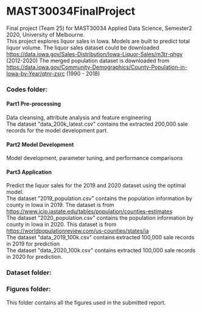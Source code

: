 # MAST30034FinalProject
Final project (Team 25) for MAST30034 Applied Data Science, Semester2 2020, University of Melbourne. \
This project explores liquor sales in Iowa. Models are built to predict total liquor volume. 
The liquor sales dataset could be downloaded https://data.iowa.gov/Sales-Distribution/Iowa-Liquor-Sales/m3tr-qhgy (2012-2020)
The merged population dataset is downloaded from  https://data.iowa.gov/Community-Demographics/County-Population-in-Iowa-by-Year/qtnr-zsrc (1990 - 2018)
### Codes folder:    
#### Part1 Pre-processing
  Data cleansing, attribute analysis and feature engineering \
  The dataset "data_200k_latest.csv" contains the extracted 200,000 sale records for the model development part. 
#### Part2 Model Development
  Model development, parameter tuning, and performance comparisons
#### Part3 Application 
  Predict the liquor sales for the 2019 and 2020 dataset using the optimal model. \
  The dataset "2019_population.csv" contains the population information by county in Iowa in 2019. The dataset is from https://www.icip.iastate.edu/tables/population/counties-estimates \
  The dataset "2020_population.csv" contains the population information by county in Iowa in 2020. This dataset is from https://worldpopulationreview.com/us-counties/states/ia \
  The dataset "data_2019_100k.csv" contains extracted 100,000 sale records in 2019 for prediction  \
  The dataset "data_2020_100k.csv" contains extracted 100,000 sale records in 2020 for prediction.  
### Dataset folder:

  
### Figures folder:
This folder contains all the figures used in the submitted report. 
